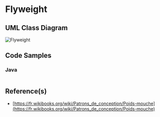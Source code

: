 # Flyweight

## UML Class Diagram

![Flyweight](http://www.plantuml.com/plantuml/proxy?src=https://raw.githubusercontent.com/dig2root/DesignPatternsCheatSheets/main/PlantUML/Flyweight.puml? "The Flyweight")

## Code Samples

### Java

```Java

```

## Reference(s)

- [https://fr.wikibooks.org/wiki/Patrons_de_conception/Poids-mouche](https://fr.wikibooks.org/wiki/Patrons_de_conception/Poids-mouche)